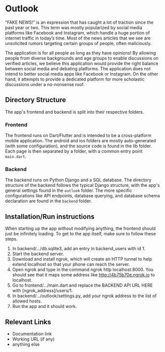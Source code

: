 # Outlook
“FAKE NEWS!” is an expression that has caught a lot of traction since the past year or two. This term was mostly popularized by social media platforms like Facebook and Instagram, which handle a huge portion of internet traffic in today’s time. Most of the news articles that we see are unsolicited rumors targeting certain groups of people, often maliciously. 

The application is for all people as long as they have opinions! By allowing people from diverse backgrounds and age groups to enable discussions on verified articles, we believe this application would provide the right balance between social media and debating platforms. The application does not intend to better social media apps like Facebook or Instagram. On the other hand, it attempts to provide a dedicated platform for more scholastic discussions under a no-nonsense roof.

## Directory Structure
The app's frontend and backend is split into their respective folders.
### Frontend
The frontend runs on Dart/Flutter and is intended to be a cross-platform mobile application. The android and ios folders are mostly auto-generated (with some configuration), and the source code is found in the lib folder. Each page is then separated by a folder, with a common entry point `main.dart`.
### Backend
The backend runs on Python Django and a SQL database. The directory structure of the backend follows the typical Django structure, with the app's general settings found in the `outlook` folder. The more specific configurations like API endpoints, database querying, and database schema declaration are found in the `backend` folder.

## Installation/Run instructions
When starting up the app without modifying anything, the frontend should just be infinitely loading. To get to the app itself, make sure to follow these steps.

1. In backend/.../db.sqlite3, add an entry in backend_users with id 1.
2. Start the backend server.
3. Download and install ngrok, which will create an HTTP tunnel to help extend localhost so that your phone can reach the server.
4. Open ngrok and type in the command ngrok http localhost:8000. You should see that it maps some address like http://4b75b70e.ngrok.io to localhost.
5. Go to frontend/.../main.dart and replace the BACKEND API URL HERE with [ngrok_address]/users/1.
6. In backend/.../outlook/settings.py, add your ngrok address to the list of allowed hosts.
7. Run the app and it should work.

## Relevant Links 
- Documentation link
- Working URL (if any)
- anything else


